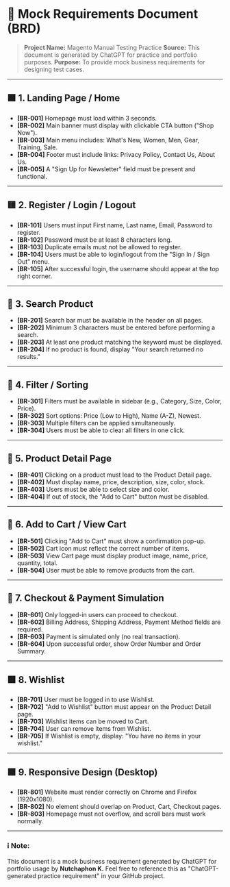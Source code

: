 # 📄 Mock Requirements Document (BRD)

> **Project Name:** Magento Manual Testing Practice
> **Source:** This document is generated by ChatGPT for practice and portfolio purposes.
> **Purpose:** To provide mock business requirements for designing test cases.

---

## 🟩 1. Landing Page / Home

* **\[BR-001]** Homepage must load within 3 seconds.
* **\[BR-002]** Main banner must display with clickable CTA button ("Shop Now").
* **\[BR-003]** Main menu includes: What's New, Women, Men, Gear, Training, Sale.
* **\[BR-004]** Footer must include links: Privacy Policy, Contact Us, About Us.
* **\[BR-005]** A "Sign Up for Newsletter" field must be present and functional.

---

## 🟨 2. Register / Login / Logout

* **\[BR-101]** Users must input First name, Last name, Email, Password to register.
* **\[BR-102]** Password must be at least 8 characters long.
* **\[BR-103]** Duplicate emails must not be allowed to register.
* **\[BR-104]** Users must be able to login/logout from the "Sign In / Sign Out" menu.
* **\[BR-105]** After successful login, the username should appear at the top right corner.

---

## 🔵 3. Search Product

* **\[BR-201]** Search bar must be available in the header on all pages.
* **\[BR-202]** Minimum 3 characters must be entered before performing a search.
* **\[BR-203]** At least one product matching the keyword must be displayed.
* **\[BR-204]** If no product is found, display "Your search returned no results."

---

## 🔶 4. Filter / Sorting

* **\[BR-301]** Filters must be available in sidebar (e.g., Category, Size, Color, Price).
* **\[BR-302]** Sort options: Price (Low to High), Name (A-Z), Newest.
* **\[BR-303]** Multiple filters can be applied simultaneously.
* **\[BR-304]** Users must be able to clear all filters in one click.

---

## 🔴 5. Product Detail Page

* **\[BR-401]** Clicking on a product must lead to the Product Detail page.
* **\[BR-402]** Must display name, price, description, size, color, stock.
* **\[BR-403]** Users must be able to select size and color.
* **\[BR-404]** If out of stock, the "Add to Cart" button must be disabled.

---

## 🔳 6. Add to Cart / View Cart

* **\[BR-501]** Clicking "Add to Cart" must show a confirmation pop-up.
* **\[BR-502]** Cart icon must reflect the correct number of items.
* **\[BR-503]** View Cart page must display product image, name, price, quantity, total.
* **\[BR-504]** User must be able to remove products from the cart.

---

## 🔺 7. Checkout & Payment Simulation

* **\[BR-601]** Only logged-in users can proceed to checkout.
* **\[BR-602]** Billing Address, Shipping Address, Payment Method fields are required.
* **\[BR-603]** Payment is simulated only (no real transaction).
* **\[BR-604]** Upon successful order, show Order Number and Order Summary.

---

## 🟧 8. Wishlist

* **\[BR-701]** User must be logged in to use Wishlist.
* **\[BR-702]** "Add to Wishlist" button must appear on the Product Detail page.
* **\[BR-703]** Wishlist items can be moved to Cart.
* **\[BR-704]** User can remove items from Wishlist.
* **\[BR-705]** If Wishlist is empty, display: "You have no items in your wishlist."

---

## 🟩 9. Responsive Design (Desktop)

* **\[BR-801]** Website must render correctly on Chrome and Firefox (1920x1080).
* **\[BR-802]** No element should overlap on Product, Cart, Checkout pages.
* **\[BR-803]** Homepage must not overflow, and scroll bars must work normally.

---

### ℹ️ Note:

This document is a mock business requirement generated by ChatGPT for portfolio usage by **Nutchaphon K.** Feel free to reference this as "ChatGPT-generated practice requirement" in your GitHub project.
